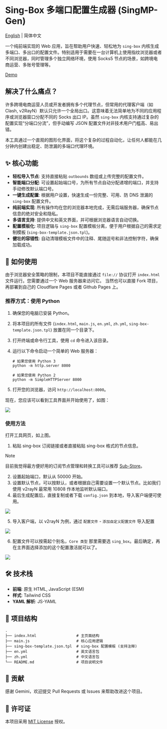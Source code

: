 # Sing-Box 多端口配置生成器 (SingMP-Gen)

[English](/README-EN.md) | 简体中文

一个纯前端实现的 Web 应用，旨在帮助用户快速、轻松地为 `sing-box` 内核生成多端口、多出口的配置文件。特别适用于需要在一台计算机上使用指纹浏览器或者不同浏览器，同时管理多个独立网络环境，使用 Socks5 节点的场景，如跨境电商运营、多账号管理等。

[Demo](https://singmp.hotrue.cc/)

## 解决了什么痛点？

许多跨境电商运营人员或开发者拥有多个代理节点，但常用的代理客户端（如 Clash, v2RayN）默认只允许一个全局出口。这意味着无法简单地为不同的应用程序或浏览器窗口分配不同的 Socks 出口 IP。虽然 `sing-box` 内核支持通过复杂的配置实现“分端口分流”，但手动编写 JSON 配置文件对非技术用户门槛高、易出错。

本工具通过一个直观的图形化界面，将这个复杂的过程自动化，让任何人都能在几分钟内创建出稳定、防泄漏的多端口代理环境。

## ✨ 核心功能

- **轻松导入节点**: 支持直接粘贴 `outbounds` 数组或上传完整的配置文件。
- **智能端口分配**: 可设置起始端口号，为所有节点自动分配递增的端口，并支持手动修改默认端口号。
- **一键生成配置**: 根据用户设置，快速生成一份完整、可用、防 DNS 泄漏的 `sing-box` 配置文件。
- **纯前端实现**: 所有操作均在您的浏览器本地完成，无需后端服务器，确保节点信息的绝对安全和隐私。
- **多语言支持**: 提供中文和英文界面，并可根据浏览器语言自动切换。
- **配置模板化**: 项目逻辑与 `sing-box` 配置模板分离，便于用户根据自己的需求定制模板 (`sing-box-template.json.tpl`)。
- **健壮的容错性**: 自动清理模板文件中的注释、尾随逗号和非法控制字符，确保加载成功。

## 🚀 如何使用

由于浏览器安全策略的限制，本项目不能直接通过 `file://` 协议打开 `index.html` 文件运行。您需要通过一个 Web 服务器来访问它。
当然也可以直接 Fork 项目，再部署到自己的 Cloudflare Pages 或者 Github Pages 上。

### 推荐方式：使用 Python

1. 确保您的电脑已安装 Python。

2. 将本项目的所有文件 (`index.html`, `main.js`, `en.yml`, `zh.yml`, `sing-box-template.json.tpl`) 放置在同一个目录下。

3. 打开终端或命令行工具，使用 `cd` 命令进入该目录。

4. 运行以下命令启动一个简单的 Web 服务器：

   ```
   # 如果您使用 Python 3
   python -m http.server 8000
   
   # 如果您使用 Python 2
   python -m SimpleHTTPServer 8000
   ```

5. 打开您的浏览器，访问 `http://localhost:8000`。

现在，您应该可以看到工具界面并开始使用了，如图：

![](img/Sing-Box-Multi-port-Config-Generator-01.png)

### 使用方法

打开工具网页，如上图。

1. 粘贴 sing-box 订阅链接或者直接粘贴 sing-box 格式的节点信息。

> [!note]
> 目前我觉得最方便好用的订阅节点管理和转换工具可以推荐 [Sub-Store](https://github.com/sub-store-org/Sub-Store)。

2. 设置起始端口，默认从 50000 开始。
3. 设置默认节点，可以按默认，或者根据自己需要设置一个默认节点。比如我们使用 v2rayN 最常用 10808 作本地监听默认端口。
4. 最后生成配置后，直接复制或者下载 `config.json` 到本地，导入客户端便可使用。

![](img/Sing-Box-Multi-port-Config-Generator-02.png)

5. 导入客户端，以 v2rayN 为例，通过 `配置文件` - `添加自定义配置文件` 导入配置

![](img/Sing-Box-Multi-port-Config-Generator-03.png)

6. 配置文件可以按需起个别名，`Core 类型` 那里需要选 `sing_box`。最后确定，再在主界面选择添加的这个配置激活就可以了。

![](img/Sing-Box-Multi-port-Config-Generator-04.png)

## 🛠️ 技术栈

- **前端**: 原生 HTML, JavaScript (ESM)
- **样式**: Tailwind CSS
- **YAML 解析**: JS-YAML

## 📁 项目结构

```
.
├── index.html                  # 主页面结构
├── main.js                     # 核心应用逻辑
├── sing-box-template.json.tpl  # sing-box 配置模板 (支持注释)
├── en.yml                      # 英文语言包
├── zh.yml                      # 中文语言包
└── README.md                   # 项目说明文件
```

## 🤝 贡献

感谢 Gemini，欢迎提交 Pull Requests 或 Issues 来帮助改进这个项目。

## 📄 许可证

本项目采用 [MIT License](https://opensource.org/licenses/MIT) 授权。